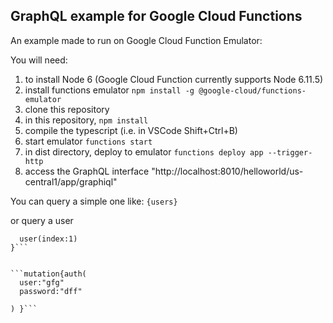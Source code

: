 ## GraphQL example for Google Cloud Functions





An example made to run on Google Cloud Function Emulator:

You will need:

1. to install Node 6 (Google Cloud Function currently supports Node 6.11.5)
2. install functions emulator `npm install -g @google-cloud/functions-emulator`
3. clone this repository
4. in this repository, `npm install`
5. compile the typescript (i.e. in VSCode Shift+Ctrl+B)
6. start emulator `functions start`
6. in dist directory, deploy to emulator `functions deploy app --trigger-http`
7. access the GraphQL interface "http://localhost:8010/helloworld/us-central1/app/graphiql"


You can query a simple one like:
```{users}```


or query a user

```query{
  user(index:1) 
}```


```mutation{auth(
  user:"gfg"
  password:"dff"
  
) }```